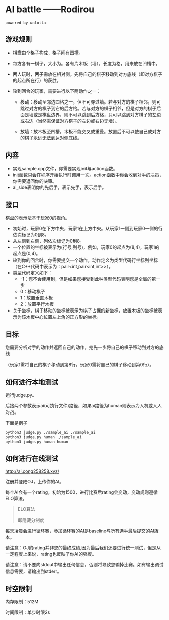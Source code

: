 # AI battle ——Rodirou
`powered by walotta`
## 游戏规则
* 棋盘由个格子构成，格子间有凹槽。
* 每方各有一棋子，大小为。各有片木板（墙），长度为格，用来放在凹槽中。
* 两人玩时，两子需放在相对侧。先将自己的棋子移动到对方底线（即对方棋子的起点所在行）的获胜。
* 轮到回合的玩家，需要进行以下两动作之一：

  * 移动：移动至邻边四格之一，但不可穿过墙。若与对方的棋子相邻，则可跳过对方的棋子到它的后方格。若与对方的棋子相邻，但是对方的棋子后面是墙或是棋盘边界，则不可以跳到后方格，只可以跳到对方棋子的左边或右边（当然需保证对方棋子的左边或右边无墙）。

  * 放墙：放木板至凹槽。木板不能交叉或重叠。放置后不可以使自己或对方的棋子永远无法到达对侧底线。

## 内容
* 实现sample.cpp文件，你需要实现init与action函数。
* init函数只会在程序开始执行时调用一次。action函数中你会收到对手的决策，你需要返回你的决策。
* ai_side表明你的先后手，表示先手，表示后手。

## 接口
棋盘的表示法基于玩家0的视角。
* 初始时，玩家0在下方中央，玩家1在上方中央。从玩家1一侧到玩家0一侧的行依次标记为0到8。
* 从左侧到右侧，列依次标记为0到8。
* 一个位置的坐标被表示为(行号,列号)，例如，玩家0的起点为(8,4)，玩家1的起点是(0,4)。
* 轮到你的回合时，你需要提交一个动作，动作定义为类型代码行坐标列坐标（在C++代码中表示为：pair<int,pair<int,int>>）。
* 类型代码定义如下：
  * -1：您不会使用到，但是如果您接受到此种类型代码表明您是全局的第一步
  * 0：移动棋子 
  * 1：放置垂直木板 
  * 2：放置平行木板
* 关于坐标，棋子移动的坐标被表示为棋子占据的新坐标，放置木板的坐标被表示为该木板中心位置左上角的正方形的坐标。
  
## 目标
您需要分析对手的动作并返回自己的动作，抢先一步将自己的棋子移动到对方的底线

（玩家1需将自己的棋子移动到第8行，玩家0需将自己的棋子移动到第0行）。
## 如何进行本地测试

运行judge.py。

后接两个参数表示ai(可执行文件)路径，如果ai路径为human则表示为人机或人人对战。

下面是例子
```bash
python3 judge.py ./sample_ai ./sample_ai
python3 judge.py human ./sample_ai
python3 judge.py human human
```

## 如何进行在线测试
http://ai.cong258258.xyz/

注册并登陆OJ，上传你的AI。

每个AI会有一个rating，初始为1500，进行比赛后rating会变动，变动规则遵循ELO算法。
> ELO算法
> 
> 即隐藏分制度

每天凌晨会进行循环赛，参加循环赛的AI是baseline与所有选手最后提交的AI版本。

请注意：OJ的rating并非您的最终成绩,因为最后我们还要进行统一测试，但是从一定程度上来说，rating也反映了你AI的强度。

请注意：请不要向stdout中输出任何信息，否则将导致您输掉比赛。如有输出调试信息需要，请输出到stderr。

## 时空限制

内存限制：512M

时间限制：单步时限2s


